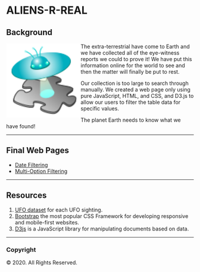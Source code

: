 # ALIENS-R-REAL

## Background

<img align="left" width="200" height='200' src="images/ufo.svg" alt="ufo">
The extra-terrestrial have come to Earth and we have collected all of the eye-witness reports we could to prove it! We have put this information online for the world to see and then the matter will finally be put to rest.

Our collection is too large to search through manually. We created a web page only using pure JavaScript, HTML, and CSS, and D3.js to allow our users to filter the table data for specific values.

The planet Earth needs to know what we have found!

---
## Final Web Pages
  - [Date Filtering](https://tomtav.github.io/javascript-challenge/UFO-level-1)
  - [Multi-Option Filtering](https://tomtav.github.io/javascript-challenge/UFO-level-2)
---

## Resources
1. [UFO dataset](UFO-level-1/assets/js/data.js) for each UFO sighting.
3. [Bootstrap](https://getbootstrap.com) the most popular CSS Framework for developing responsive and mobile-first websites.
2. [D3js](https://d3js.org) is a JavaScript library for manipulating documents based on data.

----
### Copyright

© 2020. All Rights Reserved.
